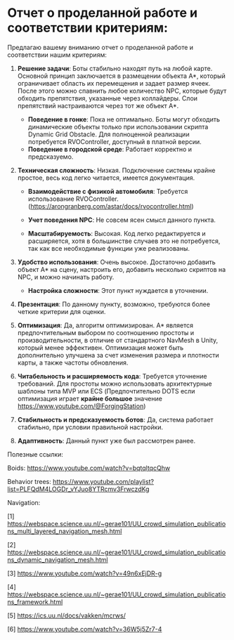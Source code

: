 # Отчет о проделанной работе и соответствии критериям:

Предлагаю вашему вниманию отчет о проделанной работе и соответствии нашим критериям:

1. **Решение задачи**: Боты стабильно находят путь на любой карте. Основной принцип заключается в размещении объекта A*, который ограничивает область их перемещения и задает размер ячеек. После этого можно спавнить любое количество NPC, которые будут обходить препятствия, указанные через коллайдеры. Слои препятствий настраиваются через тот же объект A*.

   - **Поведение в гонке**: Пока не оптимально. Боты могут обходить динамические объекты только при использовании скрипта Dynamic Grid Obstacle. Для полноценной реализации потребуется RVOController, доступный в платной версии.
   - **Поведение в городской среде**: Работает корректно и предсказуемо.

2. **Техническая сложность**: Низкая. Подключение системы крайне простое, весь код легко читается, имеется документация.

   - **Взаимодействие с физикой автомобиля**: Требуется использование RVOController.(https://arongranberg.com/astar/docs/rvocontroller.html)
   - **Учет поведения NPC**: Не совсем ясен смысл данного пункта.

   - **Масштабируемость**: Высокая. Код легко редактируется и расширяется, хотя в большинстве случаев это не потребуется, так как все необходимые функции уже реализованы.

3. **Удобство использования**: Очень высокое. Достаточно добавить объект A* на сцену, настроить его, добавить несколько скриптов на NPC, и можно начинать работу.

   - **Настройка сложности**: Этот пункт нуждается в уточнении.

4. **Презентация**: По данному пункту, возможно, требуются более четкие критерии для оценки.

5. **Оптимизация**: Да, алгоритм оптимизирован. A* является предпочтительным выбором по соотношению простоты и производительности, в отличие от стандартного NavMesh в Unity, который менее эффективен. Оптимизация может быть дополнительно улучшена за счет изменения размера и плотности карты, а также частоты обновления.

6. **Читабельность и расширяемость кода**: Требуется уточнение требований. Для простоты можно использовать архитектурные шаблоны типа MVP или ECS (Предпочтительно DOTS если оптимизация играет **крайне большое** значение https://www.youtube.com/@ForgingStation)

7. **Стабильность и предсказуемость ботов**: Да, система работает стабильно, при условии правильной настройки.

8. **Адаптивность**: Данный пункт уже был рассмотрен ранее.

Полезные ссылки:

Boids: https://www.youtube.com/watch?v=bqtqltqcQhw

Behavior trees: https://www.youtube.com/playlist?list=PLFQdM4LOGDr_vYJuo8YTRcmv3FrwczdKg

Navigation:

[1] https://webspace.science.uu.nl/~gerae101/UU_crowd_simulation_publications_multi_layered_navigation_mesh.html

[2] https://webspace.science.uu.nl/~gerae101/UU_crowd_simulation_publications_dynamic_navigation_mesh.html

[3] https://www.youtube.com/watch?v=49n6xEjDR-g

[4] https://webspace.science.uu.nl/~gerae101/UU_crowd_simulation_publications_framework.html

[5] https://ics.uu.nl/docs/vakken/mcrws/

[6] https://www.youtube.com/watch?v=36W5j5Zr7-4 
